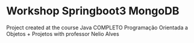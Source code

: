 # Workshop Springboot3 MongoDB
Project created at the course Java COMPLETO Programação Orientada a Objetos + Projetos with professor Nelio Alves
